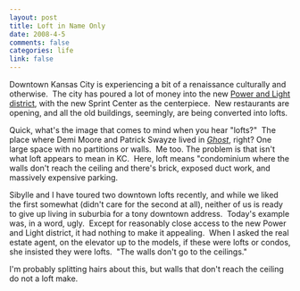 ```yaml
--- 
layout: post
title: Loft in Name Only
date: 2008-4-5
comments: false
categories: life
link: false
---
```

Downtown Kansas City is experiencing a bit of a renaissance culturally and otherwise.  The city has poured a lot of money into the new <a title="KC Power and Light District" href="http://powerandlightdistrict.com/public/">Power and Light district</a>, with the new Sprint Center as the centerpiece.  New restaurants are opening, and all the old buildings, seemingly, are being converted into lofts.

Quick, what's the image that comes to mind when you hear "lofts?"  The place where Demi Moore and Patrick Swayze lived in <a title="Ghost" href="http://imdb.com/title/tt0099653/"><em>Ghost</em></a>, right? One large space with no partitions or walls.  Me too. The problem is that isn't what loft appears to mean in KC.  Here, loft means "condominium where the walls don't reach the ceiling and there's brick, exposed duct work, and massively expensive parking.

Sibylle and I have toured two downtown lofts recently, and while we liked the first somewhat (didn't care for the second at all), neither of us is ready to give up living in suburbia for a tony downtown address.  Today's example was, in a word, ugly.  Except for reasonably close access to the new Power and Light district, it had nothing to make it appealing.  When I asked the real estate agent, on the elevator up to the models, if these were lofts or condos, she insisted they were lofts.  "The walls don't go to the ceilings."

I'm probably splitting hairs about this, but walls that don't reach the ceiling do not a loft make.
